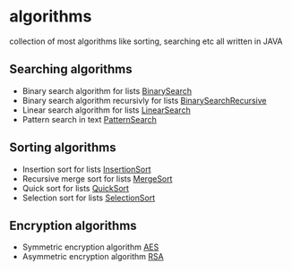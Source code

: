 # algorithms
collection of most algorithms like sorting, searching etc all written in JAVA

## Searching algorithms
- Binary search algorithm for lists [BinarySearch](https://github.com/spookyhub/algorithms/blob/main/searching/BinarySearch.java)
- Binary search algorithm recursivly for lists [BinarySearchRecursive](https://github.com/spookyhub/algorithms/blob/main/searching/BinarySearchRecursive.java)
- Linear search algorithm for lists [LinearSearch](https://github.com/spookyhub/algorithms/blob/main/searching/LinearSearch.java)
- Pattern search in text [PatternSearch](https://github.com/spookyhub/algorithms/blob/main/searching/PatternSearch.java)

## Sorting algorithms
- Insertion sort for lists [InsertionSort](https://github.com/spookyhub/algorithms/blob/main/sorting/InsertionSort.java)
- Recursive merge sort for lists [MergeSort](https://github.com/spookyhub/algorithms/blob/main/sorting/MergeSort.java)
- Quick sort for lists [QuickSort](https://github.com/spookyhub/algorithms/blob/main/sorting/QuickSort.java)
- Selection sort for lists [SelectionSort](https://github.com/spookyhub/algorithms/blob/main/sorting/SelectionSort.java)

## Encryption algorithms
- Symmetric encryption algorithm [AES](https://github.com/spookyhub/algorithms/blob/main/encryption/AES.java)
- Asymmetric encryption algorithm [RSA](https://github.com/spookyhub/algorithms/blob/main/encryption/RSA.java)
